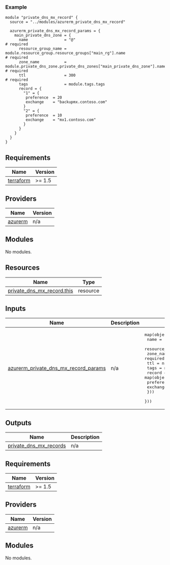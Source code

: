 [//]: # (BEGIN_TF_DOCS)

### Example

```hcl
module "private_dns_mx_record" {
  source = "../modules/azurerm_private_dns_mx_record"

  azurerm_private_dns_mx_record_params = {
    main_private_dns_zone = {
      name                = "@"                                                                     # required
      resource_group_name = module.resource_group.resource_groups["main_rg"].name                   # required
      zone_name           = module.private_dns_zone.private_dns_zones["main_private_dns_zone"].name # required
      ttl                 = 300                                                                     # required
      tags                = module.tags.tags
      record = {
        "1" = {
         preference  = 20
         exchange    = "backupmx.contoso.com"
        }
        "2" = {
         preference  = 10
         exchange    = "mx1.contoso.com"
        }
      }                                                     
    }
  }
}

```

## Requirements

| Name                                                                      | Version |
|---------------------------------------------------------------------------|---------|
| <a name="requirement_terraform"></a> [terraform](#requirement\_terraform) | >= 1.5  |


## Providers

| Name                                                          | Version |
|---------------------------------------------------------------|---------|
| <a name="provider_azurerm"></a> [azurerm](#provider\_azurerm) | n/a     |

## Modules

No modules.

## Resources

| Name                                                                                                                                      | Type     |
|-------------------------------------------------------------------------------------------------------------------------------------------|----------|
| [private_dns_mx_record.this](https://registry.terraform.io/providers/hashicorp/azurerm/latest/docs/resources/private_dns_a_record) | resource |

## Inputs

| Name                                                                                                                                                  | Description | Type                                                                                                                                                                                                                                                                                                                                          | Default | Required |
|-------------------------------------------------------------------------------------------------------------------------------------------------------|-------------|-----------------------------------------------------------------------------------------------------------------------------------------------------------------------------------------------------------------------------------------------------------------------------------------------------------------------------------------------|---------|:--------:|
| <a name="input_private_dns_mx_record_params"></a> [azurerm\_private\_dns\_mx\_record\_params](#input\_azurerm\_private\_dns\_mx\_record\_params) | n/a         | <pre>map(object({<br>    name                = string      # required<br>    resource_group_name = string      # required<br>    zone_name           = string      # required<br>    ttl                 = number      # required<br>    tags                = map(string)<br>    record              = map(object({<br>      preference = number<br>      exchange   = string<br>    }))<br>  }))</pre> | n/a     |   yes    |

## Outputs

| Name                                                                                                      | Description |
|-----------------------------------------------------------------------------------------------------------|-------------|
| <a name="output_private_dns_a_records"></a> [private\_dns\_mx\_records](#output\_private\_dns\_mx\_records) | n/a         |

[//]: # (END_TF_DOCS)
<!-- BEGIN_TF_DOCS -->
<!-- markdown-table-prettify-ignore-start -->
## Requirements

| Name | Version |
|------|---------|
| <a name="requirement_terraform"></a> [terraform](#requirement\_terraform) | >= 1.5 |

## Providers

| Name | Version |
|------|---------|
| <a name="provider_azurerm"></a> [azurerm](#provider\_azurerm) | n/a |

## Modules

No modules.

